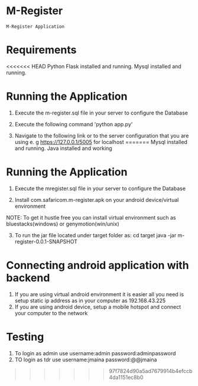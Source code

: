 # M-Register

    M-Register Application

# Requirements
<<<<<<< HEAD
    Python Flask installed and running.
    Mysql installed and running.

 # Running the Application

 1. Execute the m-register.sql file in your server to configure the Database

 2. Execute the following command
    'python app.py'

3. Navigate to the following link or to the server configuration that you are using e. g
   https://127.0.0.1/5005 for localhost
=======
     Mysql installed and running.
     Java installed and working

# Running the Application

 1. Execute the mregister.sql file in your server to configure the Database

 2. Install com.safaricom.m-register.apk on your android device/virtual environment

 NOTE: To get it hustle free you can install virtual environment such as bluestacks(windows) or genymotion(win/unix)

 3. To run the jar file located under target folder as:
	cd target
	java -jar m-register-0.0.1-SNAPSHOT

# Connecting android application with backend
1. If you are using virtual android environment it is easier all you need is setup static ip address as in your computer as
	192.168.43.225
2. If you are using android device, setup a mobile hotspot and connect your computer to the network
	

# Testing 
1. To login as admin use 
	username:admin
	password:adminpassword
2. TO login as tdr use
	username:jmaina
	password:@@jmaina
>>>>>>> 97f7824d90a5ad7679914b4efccb4da1151ec8b0
